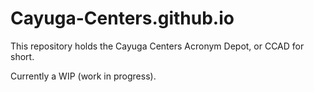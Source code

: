 # Cayuga-Centers.github.io

This repository holds the Cayuga Centers Acronym Depot, or CCAD for short. 

Currently a WIP (work in progress).
